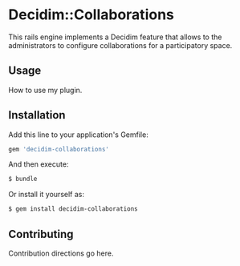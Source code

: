 # Decidim::Collaborations
This rails engine implements a Decidim feature that allows to the administrators to
configure collaborations for a participatory space.

## Usage
How to use my plugin.

## Installation
Add this line to your application's Gemfile:

```ruby
gem 'decidim-collaborations'
```

And then execute:
```bash
$ bundle
```

Or install it yourself as:
```bash
$ gem install decidim-collaborations
```

## Contributing
Contribution directions go here.

